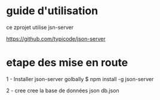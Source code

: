# guide d'utilisation 
ce zprojet utilise jsn-server 

https://github.com/typicode/json-server


# etape des mise en route 

1 - Installer json-server golbally 
$ npm install -g json-server


2 - cree cree la base de données json db.json


